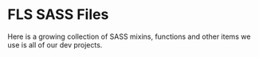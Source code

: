 # FLS SASS Files

Here is a growing collection of SASS mixins, functions and other items we use is all of our dev projects.
